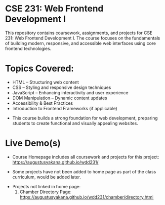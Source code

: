 # CSE 231: Web Frontend Development I
This repository contains coursework, assignments, and projects for CSE 231: Web Frontend Development I. The course focuses on the fundamentals of building modern, responsive, and accessible web interfaces using core frontend technologies.

# Topics Covered:
- HTML – Structuring web content
- CSS – Styling and responsive design techniques
- JavaScript – Enhancing interactivity and user experience
- DOM Manipulation – Dynamic content updates
- Accessibility & Best Practices
- Introduction to Frontend Frameworks (if applicable)

* This course builds a strong foundation for web development, preparing students to create functional and visually appealing websites.

# Live Demo(s)
- Course Homepage includes all coursework and projects for this project: https://augustusyakana.github.io/wdd231/
* Some projects have not been added to home page as part of the class curriculum, would be added later.
- Projects not linked in home page:
  1. Chamber Directory Page: https://augustusyakana.github.io/wdd231/chamber/directory.html




